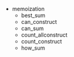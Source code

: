 -   memoization
    -   best_sum
    -   can_construct
    -   can_sum
    -   count_allconstruct
    -   count_construct
    -   how_sum
